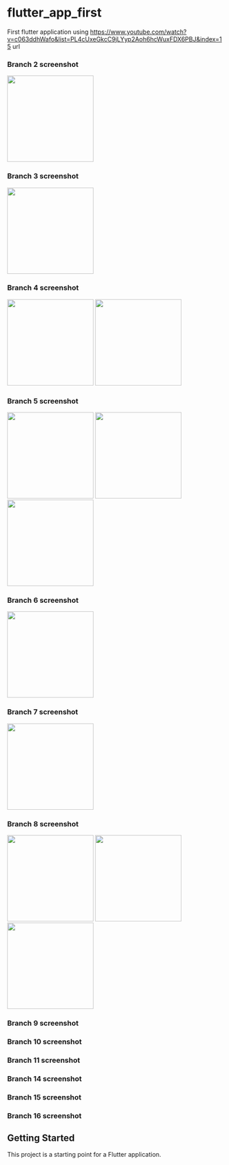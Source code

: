 # flutter_app_first

First flutter application using https://www.youtube.com/watch?v=c063ddhWafo&list=PL4cUxeGkcC9jLYyp2Aoh6hcWuxFDX6PBJ&index=15 
url

### Branch 2 screenshot

<img src = "branchscreenshot/02profile.png" width="200"/>

### Branch 3 screenshot

<img src = "branchscreenshot/03profstatefull.png" width="200"/>


### Branch 4 screenshot

<img src = "branchscreenshot/04quotes.png" width="200"/> <img src = "branchscreenshot/04quotesCode.png" width="200"/>

### Branch 5 screenshot

<img src = "branchscreenshot/05customclasses.png" width="200"/> <img src = "branchscreenshot/05customclassescode1.png" width="200"/> <img src = "branchscreenshot/05customclassescode2.png" width="200"/>

### Branch 6 screenshot

<img src = "branchscreenshot/06cards.png" width="200"/>

### Branch 7 screenshot

<img src = "branchscreenshot/07extractwidget.png" width="200"/>

### Branch 8 screenshot

<img src = "branchscreenshot/08functionaspara.png" width="200"/> <img src = "branchscreenshot/08functionasparacode1.png" width="200"/> <img src = "branchscreenshot/08functionasparacode2.png" width="200"/>

### Branch 9 screenshot



### Branch 10 screenshot

### Branch 11 screenshot

### Branch 14 screenshot

### Branch 15 screenshot

### Branch 16 screenshot


## Getting Started

This project is a starting point for a Flutter application.
